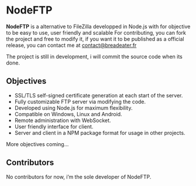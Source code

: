 # NodeFTP

 **NodeFTP** is a alternative to FileZilla developped in Node.js with for objective to be easy to use, user friendly and scalable 
For contributing, you can fork the project and free to modify it, if you want it to be published as a official release, you can contact me at contact@breadeater.fr

The project is still in development, i will commit the source code when its done.

## Objectives

- SSL/TLS self-signed certificate generation at each start of the server.
- Fully customizable FTP server via modifying the code.
- Developed using Node.js for maximum flexibility.
- Compatible on Windows, Linux and Android.
- Remote administration with WebSocket.
- User friendly interface for client.
- Server and client in a NPM package format for usage in other projects.

More objectives coming...

## Contributors

No contributors for now, i’m the sole developer of NodeFTP.

